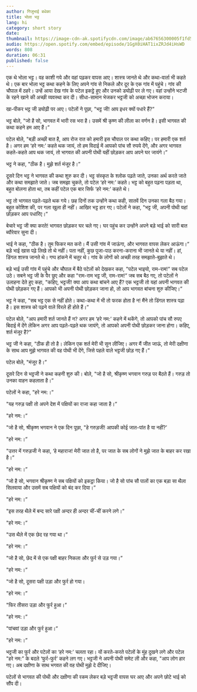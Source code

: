 ```yaml
---
author: गिजुभाई बधेका
title: भोला भट्ट
lang: hi
category: short story
date: 
thumbnail: https://image-cdn-ak.spotifycdn.com/image/ab67656300005f1fd5398d43b0bd5e421a5f8b2c
audio: https://open.spotify.com/embed/episode/1GgX0iHAT1ixZRJd4iHsWD
words: 808
duration: 06:31
published: false
---
```


एक थे भोला भट्ट। वह काशी गये और वहां पढ़कर वापस आए। शास्त्र जानते थे और कथा-वार्ता भी कहते थे। एक बार भोला भट्ट कथा कहने के लिए अपने गांव से निकले और दूर के एक गांव में पहुंचे। गांव की चौपाल में ठहरे। उन्हें आया देख गांव के पटेल इकट्ठे हुए और उनको ड्योढ़ी पर ले गए। वहां उन्होंने भटजी के रहने खाने की अच्छी व्यवस्था कर दी। सीधा-सामान भेजकर भट्टजी को अच्छा भोजन कराया।

खा-पीकर भट्ट जी ड्योढ़ी पर आए। पटेलों ने पूछा, "भट्ट जी! आप इधर क्यों पधारे हैं?”

भट्ट बोले, "जो है सो, भागवत में भारी रस भरा है। उसमें श्री कृष्ण की लीला का वर्णन है। इसी भागवत की कथा कहने हम आए हैं।”

पटेल बोले, "बड़ी अच्छी बात है, आप रोज रात को हमारी इस चौपाल पर कथा कहिए। पर हमारी एक शर्त है। अगर हम ‘हरे नम:’ कहते थक जायं, तो हम विदाई में आपको पांच सौ रुपये देंगे, और अगर भागवत कहते-कहते आप थक जायं, तो भागवत की अपनी पोथी यहीं छोड़कर आप अपने घर जायंगे।”

भट्ट ने कहा, "ठीक है। मुझे शर्त मंजूर है।”

दूसरे दिन भट्ट ने भागवत की कथा शुरु कर दी। भट्ट संस्कृत के श्लोक पढ़ते जाते, उनका अर्थ करते जाते और कथा समझाते जाते। जब समझा चुकते, तो पटेल ‘हरे नम:’ कहते। भट्ट को बहुत पढ़ना पड़ता था, बहुत बोलना होता था, तब कहीं पटेल एक बार सिर्फ ‘हरे नम:’ कहते थे।

भट्ट तो भागवत पढ़ते-पढ़ते थक गये। छह दिनों तक उन्होंने कथा कही, सातवें दिन उनका गला बैठ गया। बहुत कोशिश की, पर गला खुला ही नहीं। आखिर भट्ट हार गए। पटेलों ने कहा, "भट्ट जी, अपनी पोथी यहां छोड़कर आप पधारिए।”

बेचारे भट्ट जी क्या करते! भागवत छोड़कर घर चले गए। घर पहुंच कर उन्होंने अपने बड़े भाई को सारी बात ब्यौरेवार सुना दी।

भाई ने कहा, "ठीक है। तुम फिकर मत करो। मैं उसी गांव में जाऊंगा, और भागवत वापस लेकर आऊंगा।” बड़े भाई खास पढ़े लिखे तो थे नहीं। पता नहीं, कुछ पूजा-पाठ करना-कराना भी जानते थे या नहीं। हां, डिंगल शास्त्र जानते थे। गप्प हांकने में चतुर थे। गांव के लोगों को अच्छी तरह समझाते-बुझाते थे।

बड़े भाई उसी गांव में पहुंचे और चौपाल में बैठे पटेलों को देखकर कहा, "पटेल भाइयो, राम-राम!” सब पटेल उठे। सबने भट्ट जी के पैर छुए और कहा "राम-राम भट्ट जी, राम-राम!” जब सब बैठ गए, तो पटेलों ने उलाहना देते हुए कहा, "कहिए, भट्टजी! क्या आप कथा बांचने आए हैं? एक भट्टजी तो यहां अपनी भागवत की पोथी छोड़कर गए हैं। आपको भी अपनी पोथी छोड़कर जाना हो, तो आप भागवत बांचना शुरु कीजिए।”

भट्ट ने कहा, "सब भट्ट एक से नहीं होते। कथा-कथा में भी तो फरक होता है न! मैंने तो डिंगल शास्त्र पढ़ा है। इस शास्त्र को पढ़ने वाले विरले ही होते हैं।”

पटेल बोले, "आप हमारी शर्त जानते हैं न? अगर हम ‘हरे नम:’ कहने में थकेंगे, तो आपको पांच सौ रुपए बिदाई में देंगे लेकिन अगर आप पढ़ते-पढ़ते थक जायंगे, तो आपको अपनी पोथी छोड़कर जाना होगा। कहिए, शर्त मंजूर है?”

भट्ट जी ने कहा, "ठीक ही तो है। लेकिन एक शर्त मेरी भी सुन लीजिए। अगर मैं जीत जाऊं, तो मेरी दक्षीणा के साथ आप मुझे भागवत की वह पोथी भी देंगे, जिसे पहले वाले भट्टजी छोड़ गए हैं।”

पटेल बोले, "मंजूर है।”

दूसरे दिन से भट्टजी ने कथा कहनी शुरु की। बोले, "जो है सो, श्रीकृष्ण भगवान गरुड़ पर बैठते हैं। गरुड़ तो उनका वाहन कहलाता है।”

पटेलों ने कहा, "हरे नम:।”

"यह गरुड़ पक्षी तो अपने देश में पक्षियों का राजा कहा जाता है।”

"हरे नम:।”

"जो है सो, श्रीकृष्ण भगवान ने एक दिन पूछा, "हे गरुड़जी! आपकी कोई जात-पांत है या नहीं?’

"हरे नम:।”

"उत्तर में गरुड़जी ने कहा, ‘हे महाराज! मेरी जात तो है, पर जात के सब लोगों ने मुझे जात के बाहर कर रखा है।”

"हरे नम:।”

"जो है सो, भगवान श्रीकृष्ण ने सब पक्षियों को इकट्ठा किया। जो है सो पांच सौ पालों का एक बड़ा सा थैला सिलवाया और उसमें सब पक्षियों को बंद कर दिया।”

"हरे नम:।”

"इस तरह थैले में बन्द सारे पक्षी अन्दर ही अन्दर चीं-चीं करने लगे।”

"हरे नम:।”

"उस थैले में एक छेद रह गया था।”

"हरे नम:।”

"जो है सो, छेद में से एक पक्षी बाहर निकला और फुर्र से उड़ गया।”

"हरे नम:।”

"जो है सो, दूसरा पक्षी उड़ा और फुर्र हो गया।

"हरे नम:।”

"फिर तीसरा उड़ा और फुर्र हुआ।”

"हरे नम:।”

"पांचवां उड़ा और फुर्र हुआ।”

"हरे नम:।”

भट्टजी का फुर्र और पटेलों का ‘हरे नम:’ चलता रहा। यों करते-करते पटेलों के मुंह दुखने लगे और पटेल "हरे नम:” के बदले ‘फुर्र-फुर्र’ कहने लग गए। भट्टजी ने अपनी पोथी समेट ली और कहा, "आप लोग हार गए। अब दक्षीणा के साथ भगवत की वह पोथी मुझे दे दीजिए।

पटेलों से भागवत की पोथी और दक्षीणा की रकम लेकर बड़े भट्टजी वापस घर आए और अपने छोटे भाई को सौंप दी।